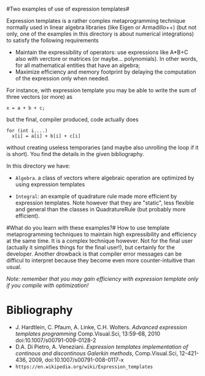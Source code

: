 #Two examples of use of expression templates#

Expression templates is a rather complex metaprogramming technique normally used in linear algebra libraries (like Eigen or Armadillo++) (but not only, one of the examples in this directory is about numerical integrations) to satisfy the following requirements

* Maintain the expressibility of operators: use expressions like A*B+C also with verctore or matrices (or maybe... polynomials). In other words, for all mathematical entities that have an algebra;
* Maximize efficiency and memory footprint by delaying the computation of the expression only when needed.

For instance, with expression template you may be able to write the sum of three vectors (or more) as

```
x = a + b + c;
```

but the final, compiler produced, code actually does

```
for (int i....)
  x[i] = a[i] + b[i] + c[i]
```

without creating useless temporaries (and maybe also unrolling the loop if it is short). You find the details in the given bibliography.

In this directory we have:

  * `Algebra`. a class of vectors where algebraic operation are
  optimized by using expression templates
  
  * `Integral`: an example of quadrature rule made more efficient by expression templates. Note however that they are "static", less
  flexible and general than the classes in QuadratureRule (but probably more efficient).


#What do you learn with these examples?#
How to use template metaprogramming techniques to maintain high expressibility and efficiency at the same time. It is a complex technique however. Not for the final user (actually it simplifies things for the final user!), but certainly for the developer.  Another drowback is that compiler error messages can be difficul to interpret because they become even more counter-intuitive than usual. 


*Note: remember that you may gain efficiency with expression template only if you compile with optimization!*

# Bibliography #
- J. Hardtlein, C. Pfaum, A. Linke, C.H. Wolters. *Advanced expression templates programming* Comp.Visual.Sci, 13:59-68, 2010 doi:10.1007/s00791-009-0128-2
- D.A. Di Pietro, A. Veneziani. *Expression templates implementation of continous and discontinous Galerkin methods*, Comp.Visual.Sci, 12-421-436, 2009, doi:10.1007/s00791-008-0117-x
- `https://en.wikipedia.org/wiki/Expression_templates`